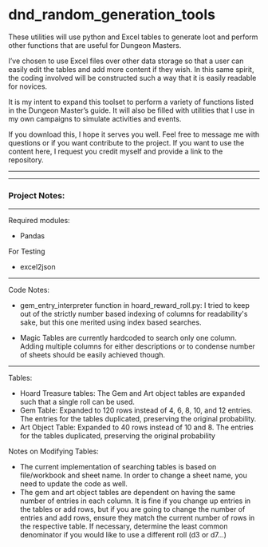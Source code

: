 ﻿# dnd_random_generation_tools
These utilities will use python and Excel tables to generate loot and perform other functions that are useful for Dungeon Masters. 

I’ve chosen to use Excel files over other data storage so that a user can easily edit the tables and add more content if they wish. In this same spirit, the coding involved will be constructed such a way that it is easily readable for novices.

It is my intent to expand this toolset to perform a variety of functions listed in the Dungeon Master’s guide. It will also be filled with utilities that I use in my own campaigns to simulate activities and events. 

If you download this, I hope it serves you well. Feel free to message me with questions or if you want contribute to the project. If you want to use the content here, I request you credit myself and provide a link to the repository.

----

------

### Project Notes:

-------------

Required modules:

- Pandas

For Testing

- excel2json



----------------------------

Code Notes:

- gem_entry_interpreter function in hoard_reward_roll.py: I tried to keep out of the strictly number based indexing of columns for readability's sake, but this one merited using index based searches. 

- Magic Tables are currently hardcoded to search only one column. Adding multiple columns for either descriptions or to condense number of sheets should be easily achieved though.


----------------------------

Tables:

- Hoard Treasure tables: The Gem and Art object tables are expanded such that a single roll can be used. 
- Gem Table: Expanded to 120 rows instead of  4, 6, 8, 10, and 12 entries. The entries for the tables duplicated, preserving the original probability.
- Art Object Table: Expanded to 40 rows instead of 10 and 8. The entries for the tables duplicated, preserving the original probability

Notes on Modifying Tables:

- The current implementation of searching tables is based on file/workbook and sheet name. In order to change a sheet name, you need to update the code as well. 
- The gem and art object tables are dependent on having the same number of entries in each column. It is fine if you change up entries in the tables or add rows, but if you are going to change the number of entries and add rows, ensure they match the current number of rows in the respective table. If necessary, determine the least common denominator if you would like to use a different roll (d3 or d7...)

